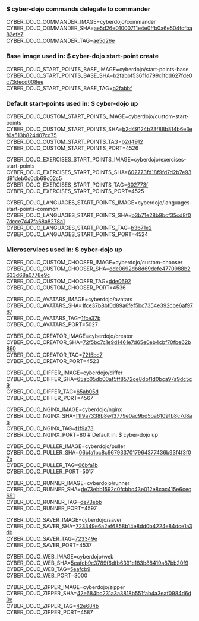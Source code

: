 ### $ cyber-dojo commands delegate to commander

CYBER_DOJO_COMMANDER_IMAGE=cyberdojo/commander
CYBER_DOJO_COMMANDER_SHA=[ae5d26e01000711e4e0ffb0a6e504fcfba82efe7](https://github.com/cyber-dojo/commander/commit/ae5d26e01000711e4e0ffb0a6e504fcfba82efe7)<br/>
CYBER_DOJO_COMMANDER_TAG=[ae5d26e](https://hub.docker.com/layers/cyberdojo/commander/ae5d26e/images/sha256-aa2b8967b9b16806d2b0a6aaf5d19ad68439b490844664af005ab3ebaf2bb9a1)<br/>

### Base image used in: $ cyber-dojo start-point create

CYBER_DOJO_START_POINTS_BASE_IMAGE=cyberdojo/start-points-base
CYBER_DOJO_START_POINTS_BASE_SHA=[b2fabbf536f1d799c1fdd627fde0c73decd008ee](https://github.com/cyber-dojo/start-points-base/commit/b2fabbf536f1d799c1fdd627fde0c73decd008ee)<br/>
CYBER_DOJO_START_POINTS_BASE_TAG=[b2fabbf](https://hub.docker.com/layers/cyberdojo/start-points-base/b2fabbf/images/sha256-98ec05964426dee091992aac4cb8bdc3982402900838a36c2699580711f753b9)<br/>

### Default start-points used in: $ cyber-dojo up

CYBER_DOJO_CUSTOM_START_POINTS_IMAGE=cyberdojo/custom-start-points
CYBER_DOJO_CUSTOM_START_POINTS_SHA=[b2d49124b23f88b814b6e3ef0a513b824d07cd75](https://github.com/cyber-dojo/custom-start-points/commit/b2d49124b23f88b814b6e3ef0a513b824d07cd75)<br/>
CYBER_DOJO_CUSTOM_START_POINTS_TAG=[b2d4912](https://hub.docker.com/layers/cyberdojo/custom-start-points/b2d4912/images/sha256-22f90376f5cd151c2edb328439d7a89209b36b28a9a077b0f8a63be6e3933dc3)<br/>
CYBER_DOJO_CUSTOM_START_POINTS_PORT=4526

CYBER_DOJO_EXERCISES_START_POINTS_IMAGE=cyberdojo/exercises-start-points
CYBER_DOJO_EXERCISES_START_POINTS_SHA=[602773fd18f9fd7d2b7e93d91deb0c0db69c02c5](https://github.com/cyber-dojo/exercises-start-points/commit/602773fd18f9fd7d2b7e93d91deb0c0db69c02c5)<br/>
CYBER_DOJO_EXERCISES_START_POINTS_TAG=[602773f](https://hub.docker.com/layers/cyberdojo/exercises-start-points/602773f/images/sha256-f735555246f45e6d0cd081371643747b0f9bcb84f7561868d34887f8d2553747)<br/>
CYBER_DOJO_EXERCISES_START_POINTS_PORT=4525

CYBER_DOJO_LANGUAGES_START_POINTS_IMAGE=cyberdojo/languages-start-points-common
CYBER_DOJO_LANGUAGES_START_POINTS_SHA=[b3b71e28b9bcf35cd8f07dcce7447fa68a8278a1](https://github.com/cyber-dojo/languages-start-points/commit/b3b71e28b9bcf35cd8f07dcce7447fa68a8278a1)<br/>
CYBER_DOJO_LANGUAGES_START_POINTS_TAG=[b3b71e2](https://hub.docker.com/layers/cyberdojo/languages-start-points-common/b3b71e2/images/sha256-002dfee9d101880a842abe1f1dfe6f30554a5fa889701370dca275c7efd9010b)<br/>
CYBER_DOJO_LANGUAGES_START_POINTS_PORT=4524

### Microservices used in: $ cyber-dojo up

CYBER_DOJO_CUSTOM_CHOOSER_IMAGE=cyberdojo/custom-chooser
CYBER_DOJO_CUSTOM_CHOOSER_SHA=[dde0692db8d69defe4770988b2633d68a0778e9c](https://github.com/cyber-dojo/custom-chooser/commit/dde0692db8d69defe4770988b2633d68a0778e9c)<br/>
CYBER_DOJO_CUSTOM_CHOOSER_TAG=[dde0692](https://hub.docker.com/layers/cyberdojo/custom-chooser/dde0692/images/sha256-e323fe0a540824eca467e3ce2661532f9ac4dc557e5b148f3adb5142366931cb)<br/>
CYBER_DOJO_CUSTOM_CHOOSER_PORT=4536

CYBER_DOJO_AVATARS_IMAGE=cyberdojo/avatars
CYBER_DOJO_AVATARS_SHA=[1fce37b8bf0d89a6fef5bc7354e392cbe6af9767](https://github.com/cyber-dojo/avatars/commit/1fce37b8bf0d89a6fef5bc7354e392cbe6af9767)<br/>
CYBER_DOJO_AVATARS_TAG=[1fce37b](https://hub.docker.com/layers/cyberdojo/avatars/1fce37b/images/sha256-c459c8ee3347210d198c5b55367398901fcc637a641ac10f684f4c1d12ef5ba7)<br/>
CYBER_DOJO_AVATARS_PORT=5027

CYBER_DOJO_CREATOR_IMAGE=cyberdojo/creator
CYBER_DOJO_CREATOR_SHA=[72f5bc7c1e9d1461e7d65e0eb4cbf70fbe62b860](https://github.com/cyber-dojo/creator/commit/72f5bc7c1e9d1461e7d65e0eb4cbf70fbe62b860)<br/>
CYBER_DOJO_CREATOR_TAG=[72f5bc7](https://hub.docker.com/layers/cyberdojo/creator/72f5bc7/images/sha256-0978c8389121584f61f8866ef17b99809c11e599185d5c4a8153a506ff6823b7)<br/>
CYBER_DOJO_CREATOR_PORT=4523

CYBER_DOJO_DIFFER_IMAGE=cyberdojo/differ
CYBER_DOJO_DIFFER_SHA=[65ab05db00af5ff8572ce8dbf1d0bca97a9dc5c9](https://github.com/cyber-dojo/differ/commit/65ab05db00af5ff8572ce8dbf1d0bca97a9dc5c9)<br/>
CYBER_DOJO_DIFFER_TAG=[65ab05d](https://hub.docker.com/layers/cyberdojo/differ/65ab05d/images/sha256-bd64a6cdf20d929a721c9b6d72fbcfc5af044ac0db259befb5ec93aec913b78c)<br/>
CYBER_DOJO_DIFFER_PORT=4567

CYBER_DOJO_NGINX_IMAGE=cyberdojo/nginx
CYBER_DOJO_NGINX_SHA=[f1f9a7338b8e43779e0ac9bd5ba61091b8c7d8ab](https://github.com/cyber-dojo/nginx/commit/f1f9a7338b8e43779e0ac9bd5ba61091b8c7d8ab)<br/>
CYBER_DOJO_NGINX_TAG=[f1f9a73](https://hub.docker.com/layers/cyberdojo/nginx/f1f9a73/images/sha256-72f24cff64b56fbd8d8655ffa826528b3ec6393ed382d1a8929ef892efb7dd90)<br/>
CYBER_DOJO_NGINX_PORT=80 # Default in: $ cyber-dojo up

CYBER_DOJO_PULLER_IMAGE=cyberdojo/puller
CYBER_DOJO_PULLER_SHA=[06bfa1bc8c9679337017964377436b93f4f3f07b](https://github.com/cyber-dojo/puller/commit/06bfa1bc8c9679337017964377436b93f4f3f07b)<br/>
CYBER_DOJO_PULLER_TAG=[06bfa1b](https://hub.docker.com/layers/cyberdojo/puller/06bfa1b/images/sha256-db5dcf97b418afbfc8a07b92348d485df163f561079237709a0c17c9f363c898)<br/>
CYBER_DOJO_PULLER_PORT=5017

CYBER_DOJO_RUNNER_IMAGE=cyberdojo/runner
CYBER_DOJO_RUNNER_SHA=[de73ebb1592c0fcbbc43e012e8cac415e6cec691](https://github.com/cyber-dojo/runner/commit/de73ebb1592c0fcbbc43e012e8cac415e6cec691)<br/>
CYBER_DOJO_RUNNER_TAG=[de73ebb](https://hub.docker.com/layers/cyberdojo/runner/de73ebb/images/sha256-e8d17e90f641c853d59fe61bdcc583049509fdbb725c661aa2e32c530240b376)<br/>
CYBER_DOJO_RUNNER_PORT=4597

CYBER_DOJO_SAVER_IMAGE=cyberdojo/saver
CYBER_DOJO_SAVER_SHA=[723349e6a2ef6858b14e8dd0b4224e84dce1a3db](https://github.com/cyber-dojo/saver/commit/723349e6a2ef6858b14e8dd0b4224e84dce1a3db)<br/>
CYBER_DOJO_SAVER_TAG=[723349e](https://hub.docker.com/layers/cyberdojo/saver/723349e/images/sha256-eebfbcf79bb7517a184149071ae5673b1d415dfd1e3b74acf1d4be62e62cf7e2)<br/>
CYBER_DOJO_SAVER_PORT=4537

CYBER_DOJO_WEB_IMAGE=cyberdojo/web
CYBER_DOJO_WEB_SHA=[5eafcb9c3789f6dfb6391c183b88419a87bb20f9](https://github.com/cyber-dojo/web/commit/5eafcb9c3789f6dfb6391c183b88419a87bb20f9)<br/>
CYBER_DOJO_WEB_TAG=[5eafcb9](https://hub.docker.com/layers/cyberdojo/web/5eafcb9/images/sha256-8d20992d475c3c9296cbf58781e1187c469d481aff6bf5ac88e0a16840769a7e)<br/>
CYBER_DOJO_WEB_PORT=3000

CYBER_DOJO_ZIPPER_IMAGE=cyberdojo/zipper
CYBER_DOJO_ZIPPER_SHA=[42e684bc231a3a3818b551fab4a3eaf0984d6d0e](https://github.com/cyber-dojo/zipper/commit/42e684bc231a3a3818b551fab4a3eaf0984d6d0e)<br/>
CYBER_DOJO_ZIPPER_TAG=[42e684b](https://hub.docker.com/layers/cyberdojo/zipper/42e684b/images/sha256-4fe0289906e203500c47dc1cd60c0dfa7f6b41d6368ab93ef369bfeed0b6a2b9)<br/>
CYBER_DOJO_ZIPPER_PORT=4587

